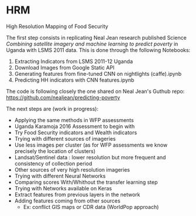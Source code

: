 # HRM

High Resolution Mapping of Food Security

The first step consists in replicating Neal Jean research published Science *Combining satellite imagery and machine learning to predict poverty* in Uganda with LSMS 2011 data. This is done through the following Notebooks:

  1. Extracting Indicators from LSMS 2011-12 Uganda
  2. Download Images from Google Static API
  3. Generating features from fine-tuned CNN on nightlights (caffe).ipynb
  4. Predicting HH indicators with CNN features.ipynb
  
  The code is following closely the one shared on Neal Jean's Guthub repo: https://github.com/nealjean/predicting-poverty
  
 The next steps are (work in progress):
 + Applying the same methods in WFP assessments
  + Uganda Karamoja 2016 Assessment to begin with
  + Try Food Security indicators and Wealth indicators
 + Trying with different sources of imageries
  + Use less images per cluster (as for WFP assessments we know precisely the location of clusters)
  + Landsat/Sentinel data : lower resolution but more frequent and consistency of collection period 
  + Other sources of very high resolution imageries
 + Trying with different Neural Networks 
  + Comparing scores With/Whithout the transfer learning step
  + Trying with Networks available on Keras
  + Extract features from previous layers in the network
+ Adding features coming from other sources 
  + Ex: conflict GIS maps or CDR data (WorldPop approach) 

